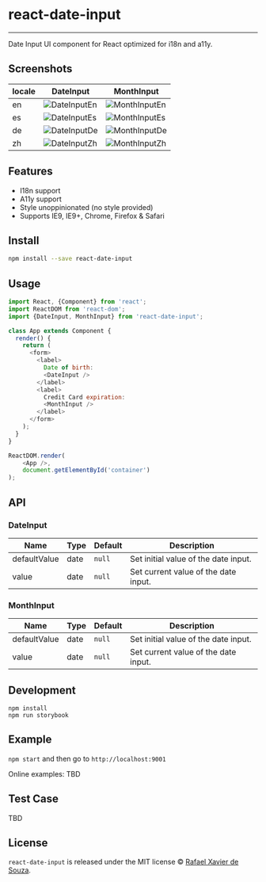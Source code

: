 # react-date-input
---

Date Input UI component for React optimized for i18n and a11y.

## Screenshots

| locale | DateInput                                | MonthInput                               |
| ------ | ---------------------------------------- | ---------------------------------------- |
| en     | ![DateInputEn](http://i.giphy.com/l0HeqAujfZ7jaUd0c.gif) | ![MonthInputEn](http://i.giphy.com/3o6YgqnqyVsdKkEgKs.gif) |
| es     | ![DateInputEs](http://i.giphy.com/l0Hedc5O2Di02Qjlu.gif) | ![MonthInputEs](http://i.giphy.com/l0Hed4jAs5T0vZYQM.gif) |
| de     | ![DateInputDe](http://i.giphy.com/l0He20JY0bMa1kNva.gif) | ![MonthInputDe](http://i.giphy.com/3o6YgnMBvvkHhPl8Ig.gif) |
| zh     | ![DateInputZh](http://i.giphy.com/l0HebTS3rr1dTn4FG.gif) | ![MonthInputZh](http://i.giphy.com/l3q2H054KRaP6JRra.gif) |


## Features

* I18n support
* A11y support
* Style unoppinionated (no style provided)
* Supports IE9, IE9+, Chrome, Firefox & Safari

## Install

```bash
npm install --save react-date-input
```

## Usage

````js
import React, {Component} from 'react';
import ReactDOM from 'react-dom';
import {DateInput, MonthInput} from 'react-date-input';

class App extends Component {
  render() {
    return (
      <form>
        <label>
          Date of birth:
          <DateInput />
        </label>
        <label>
          Credit Card expiration:
          <MonthInput />
        </label>
      </form>
    );
  }
}

ReactDOM.render(
    <App />,
    document.getElementById('container')
);
````

## API

### DateInput

| Name         | Type | Default | Description                          |
| ------------ | ---- | ------- | ------------------------------------ |
| defaultValue | date | `null`  | Set initial value of the date input. |
| value        | date | `null`  | Set current value of the date input. |

### MonthInput

| Name         | Type | Default | Description                          |
| ------------ | ---- | ------- | ------------------------------------ |
| defaultValue | date | `null`  | Set initial value of the date input. |
| value        | date | `null`  | Set current value of the date input. |

## Development

```
npm install
npm run storybook
```

## Example

`npm start` and then go to `http://localhost:9001`

Online examples: TBD

## Test Case

TBD

## License

`react-date-input` is released under the MIT license © [Rafael Xavier de Souza](http://rafael.xavier.blog.br).